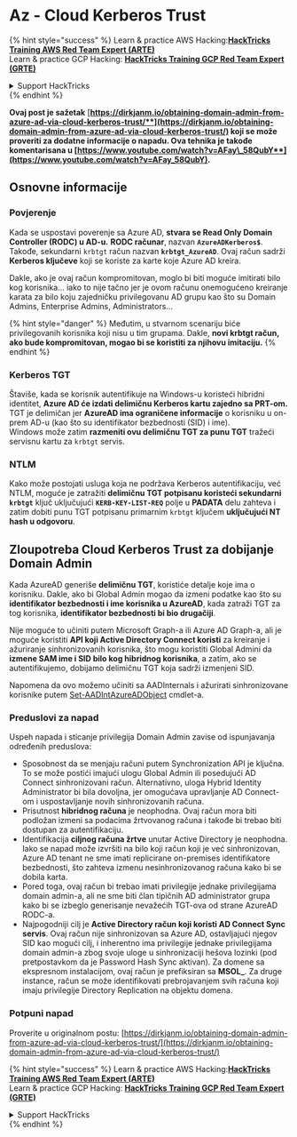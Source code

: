 # Az - Cloud Kerberos Trust

{% hint style="success" %}
Learn & practice AWS Hacking:<img src="../../../../.gitbook/assets/image (1) (1) (1) (1).png" alt="" data-size="line">[**HackTricks Training AWS Red Team Expert (ARTE)**](https://training.hacktricks.xyz/courses/arte)<img src="../../../../.gitbook/assets/image (1) (1) (1) (1).png" alt="" data-size="line">\
Learn & practice GCP Hacking: <img src="../../../../.gitbook/assets/image (2) (1).png" alt="" data-size="line">[**HackTricks Training GCP Red Team Expert (GRTE)**<img src="../../../../.gitbook/assets/image (2) (1).png" alt="" data-size="line">](https://training.hacktricks.xyz/courses/grte)

<details>

<summary>Support HackTricks</summary>

* Check the [**subscription plans**](https://github.com/sponsors/carlospolop)!
* **Join the** 💬 [**Discord group**](https://discord.gg/hRep4RUj7f) or the [**telegram group**](https://t.me/peass) or **follow** us on **Twitter** 🐦 [**@hacktricks\_live**](https://twitter.com/hacktricks_live)**.**
* **Share hacking tricks by submitting PRs to the** [**HackTricks**](https://github.com/carlospolop/hacktricks) and [**HackTricks Cloud**](https://github.com/carlospolop/hacktricks-cloud) github repos.

</details>
{% endhint %}

**Ovaj post je sažetak** [**https://dirkjanm.io/obtaining-domain-admin-from-azure-ad-via-cloud-kerberos-trust/**](https://dirkjanm.io/obtaining-domain-admin-from-azure-ad-via-cloud-kerberos-trust/) **koji se može proveriti za dodatne informacije o napadu. Ova tehnika je takođe komentarisana u** [**https://www.youtube.com/watch?v=AFay\_58QubY**](https://www.youtube.com/watch?v=AFay_58QubY)**.**

## Osnovne informacije

### Povjerenje

Kada se uspostavi poverenje sa Azure AD, **stvara se Read Only Domain Controller (RODC) u AD-u.** **RODC računar**, nazvan **`AzureADKerberos$`**. Takođe, sekundarni `krbtgt` račun nazvan **`krbtgt_AzureAD`**. Ovaj račun sadrži **Kerberos ključeve** koji se koriste za karte koje Azure AD kreira.

Dakle, ako je ovaj račun kompromitovan, moglo bi biti moguće imitirati bilo kog korisnika... iako to nije tačno jer je ovom računu onemogućeno kreiranje karata za bilo koju zajedničku privilegovanu AD grupu kao što su Domain Admins, Enterprise Admins, Administrators...

{% hint style="danger" %}
Međutim, u stvarnom scenariju biće privilegovanih korisnika koji nisu u tim grupama. Dakle, **novi krbtgt račun, ako bude kompromitovan, mogao bi se koristiti za njihovu imitaciju.**
{% endhint %}

### Kerberos TGT

Štaviše, kada se korisnik autentifikuje na Windows-u koristeći hibridni identitet, **Azure AD će izdati delimičnu Kerberos kartu zajedno sa PRT-om.** TGT je delimičan jer **AzureAD ima ograničene informacije** o korisniku u on-prem AD-u (kao što su identifikator bezbednosti (SID) i ime).\
Windows može zatim **razmeniti ovu delimičnu TGT za punu TGT** tražeći servisnu kartu za `krbtgt` servis.

### NTLM

Kako može postojati usluga koja ne podržava Kerberos autentifikaciju, već NTLM, moguće je zatražiti **delimičnu TGT potpisanu koristeći sekundarni `krbtgt`** ključ uključujući **`KERB-KEY-LIST-REQ`** polje u **PADATA** delu zahteva i zatim dobiti punu TGT potpisanu primarnim `krbtgt` ključem **uključujući NT hash u odgovoru**.

## Zloupotreba Cloud Kerberos Trust za dobijanje Domain Admin <a href="#abusing-cloud-kerberos-trust-to-obtain-domain-admin" id="abusing-cloud-kerberos-trust-to-obtain-domain-admin"></a>

Kada AzureAD generiše **delimičnu TGT**, koristiće detalje koje ima o korisniku. Dakle, ako bi Global Admin mogao da izmeni podatke kao što su **identifikator bezbednosti i ime korisnika u AzureAD**, kada zatraži TGT za tog korisnika, **identifikator bezbednosti bi bio drugačiji**.

Nije moguće to učiniti putem Microsoft Graph-a ili Azure AD Graph-a, ali je moguće koristiti **API koji Active Directory Connect koristi** za kreiranje i ažuriranje sinhronizovanih korisnika, što mogu koristiti Global Admini da **izmene SAM ime i SID bilo kog hibridnog korisnika**, a zatim, ako se autentifikujemo, dobijamo delimičnu TGT koja sadrži izmenjeni SID.

Napomena da ovo možemo učiniti sa AADInternals i ažurirati sinhronizovane korisnike putem [Set-AADIntAzureADObject](https://aadinternals.com/aadinternals/#set-aadintazureadobject-a) cmdlet-a.

### Preduslovi za napad <a href="#attack-prerequisites" id="attack-prerequisites"></a>

Uspeh napada i sticanje privilegija Domain Admin zavise od ispunjavanja određenih preduslova:

* Sposobnost da se menjaju računi putem Synchronization API je ključna. To se može postići imajući ulogu Global Admin ili posedujući AD Connect sinhronizovani račun. Alternativno, uloga Hybrid Identity Administrator bi bila dovoljna, jer omogućava upravljanje AD Connect-om i uspostavljanje novih sinhronizovanih računa.
* Prisutnost **hibridnog računa** je neophodna. Ovaj račun mora biti podložan izmeni sa podacima žrtvovanog računa i takođe bi trebao biti dostupan za autentifikaciju.
* Identifikacija **ciljnog računa žrtve** unutar Active Directory je neophodna. Iako se napad može izvršiti na bilo koji račun koji je već sinhronizovan, Azure AD tenant ne sme imati replicirane on-premises identifikatore bezbednosti, što zahteva izmenu nesinhronizovanog računa kako bi se dobila karta.
* Pored toga, ovaj račun bi trebao imati privilegije jednake privilegijama domain admin-a, ali ne sme biti član tipičnih AD administrator grupa kako bi se izbeglo generisanje nevažećih TGT-ova od strane AzureAD RODC-a.
* Najpogodniji cilj je **Active Directory račun koji koristi AD Connect Sync servis**. Ovaj račun nije sinhronizovan sa Azure AD, ostavljajući njegov SID kao mogući cilj, i inherentno ima privilegije jednake privilegijama domain admin-a zbog svoje uloge u sinhronizaciji hešova lozinki (pod pretpostavkom da je Password Hash Sync aktivan). Za domene sa ekspresnom instalacijom, ovaj račun je prefiksiran sa **MSOL\_**. Za druge instance, račun se može identifikovati prebrojavanjem svih računa koji imaju privilegije Directory Replication na objektu domena.

### Potpuni napad <a href="#the-full-attack" id="the-full-attack"></a>

Proverite u originalnom postu: [https://dirkjanm.io/obtaining-domain-admin-from-azure-ad-via-cloud-kerberos-trust/](https://dirkjanm.io/obtaining-domain-admin-from-azure-ad-via-cloud-kerberos-trust/)

{% hint style="success" %}
Learn & practice AWS Hacking:<img src="../../../../.gitbook/assets/image (1) (1) (1) (1).png" alt="" data-size="line">[**HackTricks Training AWS Red Team Expert (ARTE)**](https://training.hacktricks.xyz/courses/arte)<img src="../../../../.gitbook/assets/image (1) (1) (1) (1).png" alt="" data-size="line">\
Learn & practice GCP Hacking: <img src="../../../../.gitbook/assets/image (2) (1).png" alt="" data-size="line">[**HackTricks Training GCP Red Team Expert (GRTE)**<img src="../../../../.gitbook/assets/image (2) (1).png" alt="" data-size="line">](https://training.hacktricks.xyz/courses/grte)

<details>

<summary>Support HackTricks</summary>

* Check the [**subscription plans**](https://github.com/sponsors/carlospolop)!
* **Join the** 💬 [**Discord group**](https://discord.gg/hRep4RUj7f) or the [**telegram group**](https://t.me/peass) or **follow** us on **Twitter** 🐦 [**@hacktricks\_live**](https://twitter.com/hacktricks_live)**.**
* **Share hacking tricks by submitting PRs to the** [**HackTricks**](https://github.com/carlospolop/hacktricks) and [**HackTricks Cloud**](https://github.com/carlospolop/hacktricks-cloud) github repos.

</details>
{% endhint %}
